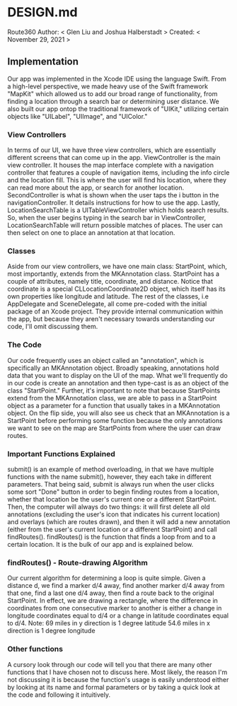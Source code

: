 # DESIGN.md #

Route360
Author: < Glen Liu and Joshua Halberstadt >
Created: < November 29, 2021 >

## Implementation ##
Our app was implemented in the Xcode IDE using the language Swift. From a high-level perspective, we made heavy use of the Swift framework "MapKit" which allowed us to add our broad range of functionality, from finding a location through a search bar or determining user distance. We also built our app ontop the traditional framework of "UIKit," utilizing certain objects like "UILabel", "UIImage", and "UIColor."

### View Controllers ###
In terms of our UI, we have three view controllers, which are essentially different screens that can come up in the app. 
ViewController is the main view controller. It houses the map interface complete with a navigation controller that features a couple of navigation items, including the info circle and the location fill. This is where the user will find his location, where they can read more about the app, or search for another location. 
SecondController is what is shown when the user taps the i button in the navigationController. It details instructions for how to use the app. 
Lastly, LocationSearchTable is a UITableViewController which holds search results. So, when the user begins typing in the search bar in ViewController, LocationSearchTable will return possible matches of places. The user can then select on one to place an annotation at that location. 

### Classes ###
Aside from our view controllers, we have one main class: StartPoint, which, most importantly, extends from the MKAnnotation class. StartPoint has a couple of attributes, namely title, coordinate, and distance. Notice that coordinate is a special CLLocationCoordinate2D object, which itself has its own properties like longitude and latitude. 
The rest of the classes, i.e AppDelegate and SceneDelegate, all come pre-coded with the initial package of an Xcode project. They provide internal communication within the app, but because they aren't necessary towards understanding our code, I'll omit discussing them. 

### The Code ###
Our code frequently uses an object called an "annotation", which is specifically an MKAnnotation object. Broadly speaking, annotations hold data that you want to display on the UI of the map. What we'll frequently do in our code is create an annotation and then type-cast is as an object of the class "StartPoint." Further, it's important to note that because StartPoints extend from the MKAnnotation class, we are able to pass in a StartPoint object as a parameter for a function that usually takes in a MKAnnotation object. On the flip side, you will also see us check that an MKAnnotation is a StartPoint before performing some function because the only annotations we want to see on the map are StartPoints from where the user can draw routes. 

### Important Functions Explained ###
submit() is an example of method overloading, in that we have multiple functions with the name submit(), however, they each take in different parameters. That being said, submit is always run when the user clicks some sort "Done" button in order to begin finding routes from a location, whether that location be the user's current one or a different StartPoint. Then, the computer will always do two things: it will first delete all old annotations (excluding the user's icon that indicates his current location) and overlays (which are routes drawn), and then it will add a new annotation (either from the user's current location or a different StartPoint) and call findRoutes().
findRoutes() is the function that finds a loop from and to a certain location. It is the bulk of our app and is explained below.

### findRoutes() - Route-drawing Algorithm ###
Our current algorithm for determining a loop is quite simple. Given a distance d, we find a marker d/4 away, find another marker d/4 away from that one, find a last one d/4 away, then find a route back to the original StartPoint. In effect, we are drawing a rectangle, where the difference in coordinates from one consecutive marker to another is either a change in longitude coordinates equal to d/4 or a change in latitude coordinates equal to d/4. 
Note:
     69 miles in y direction is 1 degree latitude
     54.6 miles in x direction is 1 degree longitude
     
### Other functions ###
A cursory look through our code will tell you that there are many other functions that I have chosen not to discuss here. Most likely, the reason I'm not discussing it is because the function's usage is easily understood either by looking at its name and formal parameters or by taking a quick look at the code and following it intuitively. 
